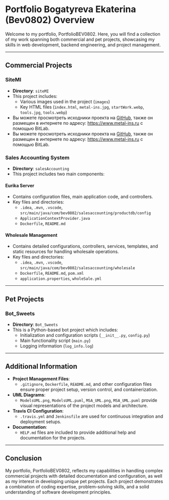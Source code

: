 # Portfolio Bogatyreva Ekaterina (Bev0802) Overview

Welcome to my portfolio, PortfolioBEV0802. Here, you will find a collection of my work spanning both commercial and pet projects, showcasing my skills in web development, backend engineering, and project management.

---

## Commercial Projects

### SiteMI
- **Directory**: `siteMI`
- This project includes:
    - Various images used in the project (`images`)
    - Key HTML files (`index.html`, `metal-ins.jpg`, `startWork.webp`, `tools.jpg`, `tools.webp`)
- Вы можете просмотреть исходники проекта на [GitHub](https://github.com/Bev0802/PortfolioBEV0802/tree/main/CommercialProjects/siteMI), также он размещен в интернете по адресу: https://www.metal-ins.ru c помощью BitLab.
- Вы можете просмотреть исходники проекта на [GitHub](https://github.com/Bev0802/PortfolioBEV0802/tree/main/CommercialProjects/siteMI), также он размещен в интернете по адресу: https://www.metal-ins.ru c помощью BitLab.

### Sales Accounting System
- **Directory**: `salesAccounting`
- This project includes two main components:

#### Eurika Server
- Contains configuration files, main application code, and controllers.
- Key files and directories:
    - `.idea`, `.mvn`, `.vscode`, `src/main/java/com/bev0802/salesaccounting/productdb/config`
    - `ApplicationContextProvider.java`
    - `Dockerfile`, `README.md`

#### Wholesale Management
- Contains detailed configurations, controllers, services, templates, and static resources for handling wholesale operations.
- Key files and directories:
    - `.idea`, `.mvn`, `.vscode`, `src/main/java/com/bev0802/salesaccounting/wholesale`
    - `Dockerfile`, `README.md`, `pom.xml`
    - `application.properties`, `wholeSale.yml`

---

## Pet Projects

### Bot_Sweets
- **Directory**: `Bot_Sweets`
- This is a Python-based bot project which includes:
    - Initialization and configuration scripts (`__init__.py`, `config.py`)
    - Main functionality script (`main.py`)
    - Logging information (`log_info.log`)

---

## Additional Information

- **Project Management Files**:
    - `.gitignore`, `Dockerfile`, `README.md`, and other configuration files ensure proper project setup, version control, and containerization.
- **UML Diagrams**:
    - `ModelsUML.png`, `ModelsUML.puml`, `MSA_UML.png`, `MSA_UML.puml` provide visual representations of the project models and architecture.
- **Travis CI Configuration**:
    - `.travis.yml` and `Jenkinsfile` are used for continuous integration and deployment setups.
- **Documentation**:
    - `HELP.md` files are included to provide additional help and documentation for the projects.

---

## Conclusion

My portfolio, PortfolioBEV0802, reflects my capabilities in handling complex commercial projects with detailed documentation and configuration, as well as my interest in developing unique pet projects. Each project demonstrates a combination of coding expertise, problem-solving skills, and a solid understanding of software development principles.
